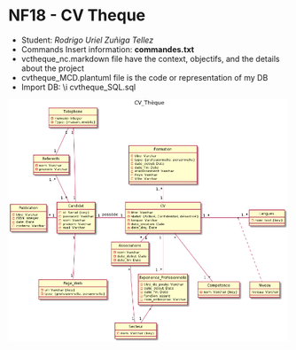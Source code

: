 # NF18 - CV Theque

* Student: *Rodrigo Uriel Zuñiga Tellez*
* Commands Insert information: **commandes.txt**
*  vctheque_nc.markdown file have the context, objectifs, and the details about the project
* cvtheque_MCD.plantuml file is the code or representation of my DB
* Import DB: \i cvtheque_SQL.sql

![Alt text](uml.png?raw=true "UML - Tresorerie")


